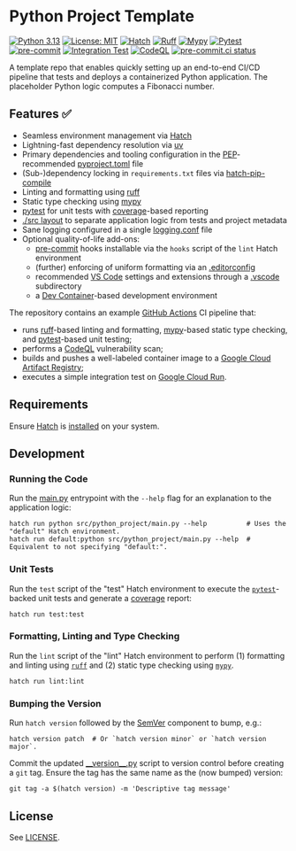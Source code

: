 # Python Project Template

[![Python 3.13](https://img.shields.io/badge/python-3.13-blue.svg)](https://docs.python.org/3/whatsnew/3.13.html)
[![License: MIT](https://img.shields.io/badge/License-MIT-9400d3.svg)](https://opensource.org/licenses/MIT)
[![Hatch](https://img.shields.io/badge/%F0%9F%A5%9A-Hatch-4051b5.svg)](https://github.com/pypa/hatch)
[![Ruff](https://img.shields.io/endpoint?url=https://raw.githubusercontent.com/astral-sh/ruff/main/assets/badge/v2.json)](https://github.com/astral-sh/ruff)
[![Mypy](https://img.shields.io/badge/type%20checked-mypy-039dfc)](https://github.com/python/mypy)
[![Pytest](https://img.shields.io/static/v1?label=‎&message=Pytest&logo=Pytest&color=b647c4&logoColor=white)](https://docs.pytest.org)
[![pre-commit](https://img.shields.io/badge/pre--commit-enabled-brightgreen?logo=pre-commit&logoColor=white)](https://github.com/pre-commit/pre-commit)
[![Integration Test](https://github.com/h-holm/python-project/workflows/Integration%20Test/badge.svg?branch=main)](https://github.com/h-holm/python-project/actions/workflows/integration-test.yaml?branch=main)
[![CodeQL](https://github.com/h-holm/python-project/workflows/CodeQL%20Analysis/badge.svg)](https://github.com/h-holm/python-project/actions/workflows/codeql-analysis.yaml)
[![pre-commit.ci status](https://results.pre-commit.ci/badge/github/h-holm/python-project/main.svg)](https://results.pre-commit.ci/latest/github/h-holm/python-project/main)

A template repo that enables quickly setting up an end-to-end CI/CD pipeline that tests and deploys a containerized
Python application. The placeholder Python logic computes a Fibonacci number.

## Features ✅

* Seamless environment management via [Hatch](https://hatch.pypa.io/latest)
* Lightning-fast dependency resolution via [uv](https://github.com/astral-sh/uv)
* Primary dependencies and tooling configuration in the [PEP](https://peps.python.org/pep-0621)-recommended [pyproject.toml](./pyproject.toml) file
* (Sub-)dependency locking in `requirements.txt` files via [hatch-pip-compile](https://github.com/juftin/hatch-pip-compile)
* Linting and formatting using [ruff](https://github.com/astral-sh/ruff)
* Static type checking using [mypy](https://github.com/python/mypy)
* [pytest](https://docs.pytest.org) for unit tests with [coverage](https://coverage.readthedocs.io/en/7.6.7)-based reporting
* [./src layout](https://packaging.python.org/en/latest/discussions/src-layout-vs-flat-layout) to separate application logic from tests and project metadata
* Sane logging configured in a single [logging.conf](./src/python_project/logging.conf) file
* Optional quality-of-life add-ons:
  * [pre-commit](https://github.com/pre-commit/pre-commit) hooks installable via the `hooks` script of the `lint` Hatch environment
  * (further) enforcing of uniform formatting via an [.editorconfig](./.editorconfig)
  * recommended [VS Code](https://code.visualstudio.com) settings and extensions through a [.vscode](./.vscode) subdirectory
  * a [Dev Container](https://code.visualstudio.com/docs/devcontainers/containers)-based development environment

The repository contains an example [GitHub Actions](./.github/workflows/) CI pipeline that:

* runs [ruff](https://github.com/astral-sh/ruff)-based linting and formatting, [mypy](https://github.com/python/mypy)-based static type checking, and [pytest](https://docs.pytest.org)-based unit testing;
* performs a [CodeQL](https://codeql.github.com) vulnerability scan;
* builds and pushes a well-labeled container image to a [Google Cloud Artifact Registry](https://cloud.google.com/artifact-registry/docs);
* executes a simple integration test on [Google Cloud Run](https://cloud.google.com/run?hl=en).

## Requirements

Ensure [Hatch](https://hatch.pypa.io/latest) is [installed](https://hatch.pypa.io/latest/install) on your system.

## Development

### Running the Code

Run the [main.py](./src/python_project/main.py) entrypoint with the `--help` flag for an explanation to the application logic:

```shell
hatch run python src/python_project/main.py --help          # Uses the "default" Hatch environment.
hatch run default:python src/python_project/main.py --help  # Equivalent to not specifying "default:".
```

### Unit Tests

Run the `test` script of the "test" Hatch environment to execute the [`pytest`](https://docs.pytest.org/en/stable)-backed unit tests and generate a [coverage](https://coverage.readthedocs.io/en/7.6.7) report:

```shell
hatch run test:test
```

### Formatting, Linting and Type Checking

Run the `lint` script of the "lint" Hatch environment to perform (1) formatting and linting using [`ruff`](https://github.com/astral-sh/ruff) and (2) static type checking using [`mypy`](https://github.com/python/mypy).

```shell
hatch run lint:lint
```

### Bumping the Version

Run `hatch version` followed by the [SemVer](https://semver.org) component to bump, e.g.:

```shell
hatch version patch  # Or `hatch version minor` or `hatch version major`.
```

Commit the updated [\_\_version\_\_.py](./src/python_project/__version__.py) script to version control before creating a `git` tag. Ensure the tag has the same name as the (now bumped) version:

```shell
git tag -a $(hatch version) -m 'Descriptive tag message'
```

## License

See [LICENSE](LICENSE).
